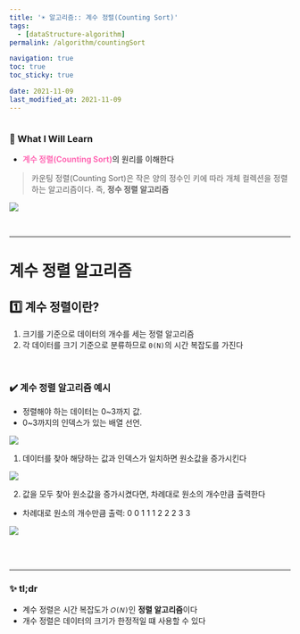```yaml
---
title: '☀️ 알고리즘:: 계수 정렬(Counting Sort)'
tags:
  - [dataStructure-algorithm]
permalink: /algorithm/countingSort

navigation: true
toc: true
toc_sticky: true

date: 2021-11-09
last_modified_at: 2021-11-09
---
```


![]()

### 🚀 What I Will Learn

- <span style="color:hotpink">**계수 정렬(Counting Sort)**</span>의 원리를 이해한다

> 카운팅 정렬(Counting Sort)은 작은 양의 정수인 키에 따라 개체 컬렉션을 정렬하는 알고리즘이다. 즉, **정수 정렬 알고리즘**

![](https://images.velog.io/images/april_5/post/6ebcd171-cd25-4173-a8d5-cf1455736e0a/image.png)

<br />

---

# 계수 정렬 알고리즘

## 1️⃣ 계수 정렬이란?

1. 크기를 기준으로 데이터의 개수를 세는 정렬 알고리즘
2. 각 데이터를 크기 기준으로 분류하므로 `0(N)`의 시간 복잡도를 가진다

<br />

### ✔️ 계수 정렬 알고리즘 예시

- 정렬해야 하는 데이터는 0~3까지 값.
- 0~3까지의 인덱스가 있는 배열 선언.

![](https://images.velog.io/images/april_5/post/06bcad66-25e6-4c18-857f-89c529383f75/image.png)

1. 데이터를 찾아 해당하는 값과 인덱스가 일치하면 원소값을 증가시킨다

![](https://images.velog.io/images/april_5/post/a66bc731-c6a8-40b9-adec-d8fbdea8def5/image.png)

2. 값을 모두 찾아 원소값을 증가시켰다면, 차례대로 원소의 개수만큼 출력한다

- 차례대로 원소의 개수만큼 출력: 0 0 1 1 1 2 2 2 3 3

![](https://images.velog.io/images/april_5/post/b0914801-c37b-49ff-92e5-026c20dcc64c/image.png)

<br /><br />

---

### ✨ tl;dr

- 계수 정렬은 시간 복잡도가 `𝑂(𝑁)`인 **정렬 알고리즘**이다
- 개수 정렬은 데이터의 크기가 한정적일 떄 사용할 수 있다
